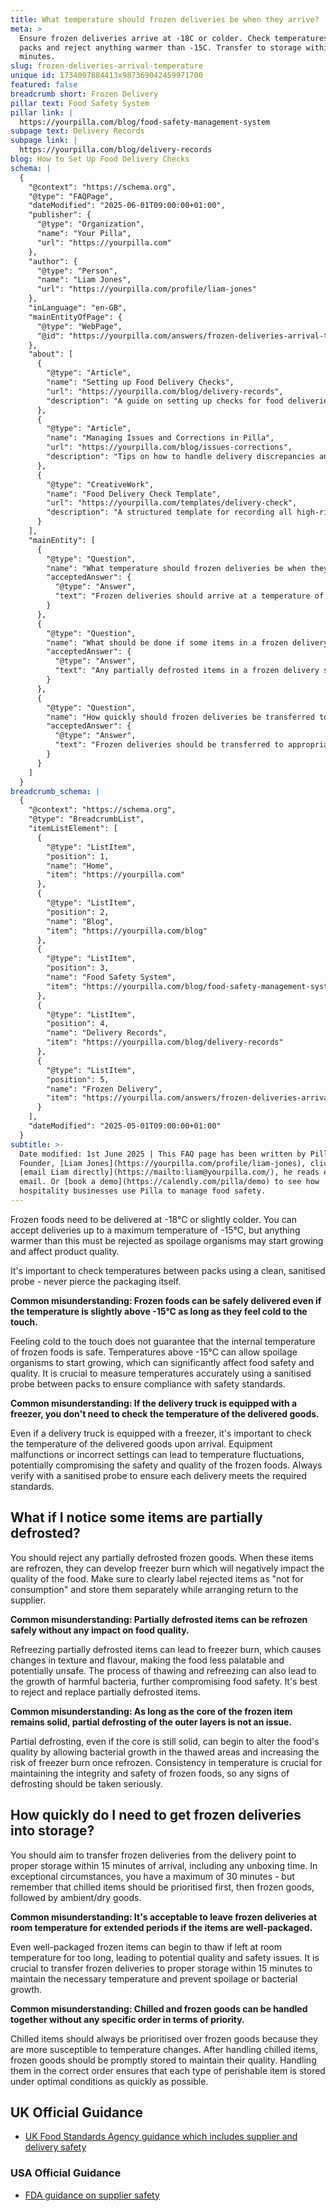 ```yaml
---
title: What temperature should frozen deliveries be when they arrive?
meta: >
  Ensure frozen deliveries arrive at -18C or colder. Check temperatures between
  packs and reject anything warmer than -15C. Transfer to storage within 15
  minutes.
slug: frozen-deliveries-arrival-temperature
unique id: 1734097884413x987369042459971700
featured: false
breadcrumb short: Frozen Delivery
pillar text: Food Safety System
pillar link: |
  https://yourpilla.com/blog/food-safety-management-system
subpage text: Delivery Records
subpage link: |
  https://yourpilla.com/blog/delivery-records
blog: How to Set Up Food Delivery Checks
schema: |
  {
    "@context": "https://schema.org",
    "@type": "FAQPage",
    "dateModified": "2025-06-01T09:00:00+01:00",
    "publisher": {
      "@type": "Organization",
      "name": "Your Pilla",
      "url": "https://yourpilla.com"
    },
    "author": {
      "@type": "Person",
      "name": "Liam Jones",
      "url": "https://yourpilla.com/profile/liam-jones"
    },
    "inLanguage": "en-GB",
    "mainEntityOfPage": {
      "@type": "WebPage",
      "@id": "https://yourpilla.com/answers/frozen-deliveries-arrival-temperature"
    },
    "about": [
      {
        "@type": "Article",
        "name": "Setting up Food Delivery Checks",
        "url": "https://yourpilla.com/blog/delivery-records",
        "description": "A guide on setting up checks for food deliveries to ensure compliance with safety standards and prevent delivery issues."
      },
      {
        "@type": "Article",
        "name": "Managing Issues and Corrections in Pilla",
        "url": "https://yourpilla.com/blog/issues-corrections",
        "description": "Tips on how to handle delivery discrepancies and compliance issues effectively using Pilla."
      },
      {
        "@type": "CreativeWork",
        "name": "Food Delivery Check Template",
        "url": "https://yourpilla.com/templates/delivery-check",
        "description": "A structured template for recording all high-risk deliveries, helping to maintain adherence to safety regulations."
      }
    ],
    "mainEntity": [
      {
        "@type": "Question",
        "name": "What temperature should frozen deliveries be when they arrive?",
        "acceptedAnswer": {
          "@type": "Answer",
          "text": "Frozen deliveries should arrive at a temperature of -18°C or colder, up to a maximum of -15°C. Anything warmer than -15°C should be rejected to prevent the growth of spoilage organisms that may affect food quality. It is important to check the temperature between packs using a clean, sanitised probe, without piercing the packaging to ensure compliance with safety standards."
        }
      },
      {
        "@type": "Question",
        "name": "What should be done if some items in a frozen delivery are partially defrosted?",
        "acceptedAnswer": {
          "@type": "Answer",
          "text": "Any partially defrosted items in a frozen delivery should be rejected. Refreezing such items can cause freezer burn, affecting the texture and flavour of the food, and potentially leading to unsafe food conditions. Rejected items should be clearly labeled as 'not for consumption' and stored separately while arrangements for return to the supplier are made."
        }
      },
      {
        "@type": "Question",
        "name": "How quickly should frozen deliveries be transferred to storage?",
        "acceptedAnswer": {
          "@type": "Answer",
          "text": "Frozen deliveries should be transferred to appropriate storage within 15 minutes of arrival, including unboxing time. In exceptional circumstances, a maximum of 30 minutes is allowable. Prioritising chilling items before frozen goods, and then ambient or dry goods, ensures each type of perishable item is stored under optimal conditions quickly."
        }
      }
    ]
  }
breadcrumb_schema: |
  {
    "@context": "https://schema.org",
    "@type": "BreadcrumbList",
    "itemListElement": [
      {
        "@type": "ListItem",
        "position": 1,
        "name": "Home",
        "item": "https://yourpilla.com"
      },
      {
        "@type": "ListItem",
        "position": 2,
        "name": "Blog",
        "item": "https://yourpilla.com/blog"
      },
      {
        "@type": "ListItem",
        "position": 3,
        "name": "Food Safety System",
        "item": "https://yourpilla.com/blog/food-safety-management-system"
      },
      {
        "@type": "ListItem",
        "position": 4,
        "name": "Delivery Records",
        "item": "https://yourpilla.com/blog/delivery-records"
      },
      {
        "@type": "ListItem",
        "position": 5,
        "name": "Frozen Delivery",
        "item": "https://yourpilla.com/answers/frozen-deliveries-arrival-temperature"
      }
    ],
    "dateModified": "2025-05-01T09:00:00+01:00"
  }
subtitle: >-
  Date modified: 1st June 2025 | This FAQ page has been written by Pilla
  Founder, [Liam Jones](https://yourpilla.com/profile/liam-jones), click to
  [email Liam directly](https://mailto:liam@yourpilla.com/), he reads every
  email. Or [book a demo](https://calendly.com/pilla/demo) to see how
  hospitality businesses use Pilla to manage food safety.
---
```

Frozen foods need to be delivered at -18°C or slightly colder. You can accept deliveries up to a maximum temperature of -15°C, but anything warmer than this must be rejected as spoilage organisms may start growing and affect product quality.

It's important to check temperatures between packs using a clean, sanitised probe - never pierce the packaging itself.

**Common misunderstanding: Frozen foods can be safely delivered even if the temperature is slightly above -15°C as long as they feel cold to the touch.**

Feeling cold to the touch does not guarantee that the internal temperature of frozen foods is safe. Temperatures above -15°C can allow spoilage organisms to start growing, which can significantly affect food safety and quality. It is crucial to measure temperatures accurately using a sanitised probe between packs to ensure compliance with safety standards.

**Common misunderstanding: If the delivery truck is equipped with a freezer, you don't need to check the temperature of the delivered goods.**

Even if a delivery truck is equipped with a freezer, it's important to check the temperature of the delivered goods upon arrival. Equipment malfunctions or incorrect settings can lead to temperature fluctuations, potentially compromising the safety and quality of the frozen foods. Always verify with a sanitised probe to ensure each delivery meets the required standards.

## What if I notice some items are partially defrosted?

You should reject any partially defrosted frozen goods. When these items are refrozen, they can develop freezer burn which will negatively impact the quality of the food. Make sure to clearly label rejected items as "not for consumption" and store them separately while arranging return to the supplier.

**Common misunderstanding: Partially defrosted items can be refrozen safely without any impact on food quality.**

Refreezing partially defrosted items can lead to freezer burn, which causes changes in texture and flavour, making the food less palatable and potentially unsafe. The process of thawing and refreezing can also lead to the growth of harmful bacteria, further compromising food safety. It's best to reject and replace partially defrosted items.

**Common misunderstanding: As long as the core of the frozen item remains solid, partial defrosting of the outer layers is not an issue.**

Partial defrosting, even if the core is still solid, can begin to alter the food's quality by allowing bacterial growth in the thawed areas and increasing the risk of freezer burn once refrozen. Consistency in temperature is crucial for maintaining the integrity and safety of frozen foods, so any signs of defrosting should be taken seriously.

## How quickly do I need to get frozen deliveries into storage?

You should aim to transfer frozen deliveries from the delivery point to proper storage within 15 minutes of arrival, including any unboxing time. In exceptional circumstances, you have a maximum of 30 minutes - but remember that chilled items should be prioritised first, then frozen goods, followed by ambient/dry goods.

**Common misunderstanding: It's acceptable to leave frozen deliveries at room temperature for extended periods if the items are well-packaged.**

Even well-packaged frozen items can begin to thaw if left at room temperature for too long, leading to potential quality and safety issues. It is crucial to transfer frozen deliveries to proper storage within 15 minutes to maintain the necessary temperature and prevent spoilage or bacterial growth.

**Common misunderstanding: Chilled and frozen goods can be handled together without any specific order in terms of priority.**

Chilled items should always be prioritised over frozen goods because they are more susceptible to temperature changes. After handling chilled items, frozen goods should be promptly stored to maintain their quality. Handling them in the correct order ensures that each type of perishable item is stored under optimal conditions as quickly as possible.

## UK Official Guidance

-   [UK Food Standards Agency guidance which includes supplier and delivery safety](https://www.food.gov.uk/business-guidance/managing-food-safety)

### USA Official Guidance

-   [FDA guidance on supplier safety](https://www.fda.gov/food/importing-food-products-united-states/industry-resources-third-party-audit-standards-and-fsma-supplier-verification-requirements)
